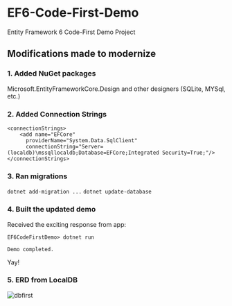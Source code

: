 # EF6-Code-First-Demo
Entity Framework 6 Code-First Demo Project

## Modifications made to modernize

### 1. Added NuGet packages

Microsoft.EntityFrameworkCore.Design and other designers (SQLite, MYSql, etc.)

### 2. Added Connection Strings

	<connectionStrings>
		<add name="EFCore"
		  providerName="System.Data.SqlClient"
		  connectionString="Server=(localdb)\mssqllocaldb;Database=EFCore;Integrated Security=True;"/>
	</connectionStrings>

### 3. Ran migrations

`dotnet add-migration ...`
`dotnet update-database`

### 4. Built the updated demo

Received the exciting response from app:
    
    EF6CodeFirstDemo> dotnet run

    Demo completed.

Yay!

### 5. ERD from LocalDB

![dbfirst](https://user-images.githubusercontent.com/8033475/160741337-715cfa6f-818a-40b2-9154-acf3b4d2dd57.png)
